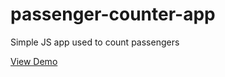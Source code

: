 # passenger-counter-app
Simple JS app used to count passengers

<a href="https://passenger-counter-app-js-n.netlify.app/" target="_blank" rel="noopener noreferrer">View Demo</a>
